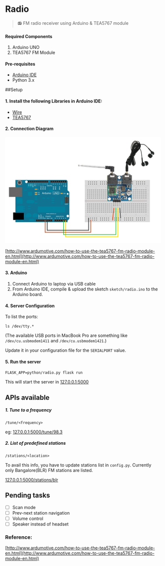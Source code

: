 # Radio
> 📻 FM radio receiver using Arduino & TEA5767 module


#### Required Components
1. Arduino UNO
2. TEA5767 FM Module

#### Pre-requisites
- [Arduino IDE](https://www.arduino.cc/en/Main/Software)
- Python 3.x

##Setup

#### 1. Install the following Libraries in Arduino IDE:

- [Wire](https://www.arduino.cc/en/Reference/Wire)
- [TEA5767](https://github.com/andykarpov/TEA5767)

#### 2. Connection Diagram
![Connection Diagram](./images/radio_connection_diagram.jpg)

[http://www.ardumotive.com/how-to-use-the-tea5767-fm-radio-module-en.html](http://www.ardumotive.com/how-to-use-the-tea5767-fm-radio-module-en.html)

#### 3. Arduino
1. Connect Arduino to laptop via USB cable
2. From Arduino IDE, compile & upload the sketch `sketch/radio.ino` to the Arduino board. 

#### 4. Server Configuration
To list the ports:
```
ls /dev/tty.*
```
(The available USB ports in MacBook Pro are something like `/dev/cu.usbmodem1411` and `/dev/cu.usbmodem1421`.)

Update it in your configuration file for the `SERIALPORT` value.

#### 5. Run the server
```
FLASK_APP=python/radio.py flask run
```
This will start the server in [127.0.0.1:5000](http://127.0.0.1:5000)

## APIs available

##### 1. Tune to a frequency
```
/tune/<frequency>
```
eg: [127.0.0.1:5000/tune/98.3](http://127.0.0.1:5000/tune/98.3)

##### 2. List of predefined stations
```
/stations/<location>
```
To avail this info, you have to update stations list in `config.py`. Currently only Bangalore(BLR) FM stations are listed.

[127.0.0.1:5000/stations/blr](http://127.0.0.1:5000/stations/blr)

## Pending tasks
- [ ] Scan mode
- [ ] Prev-next station navigation
- [ ] Volume control
- [ ] Speaker instead of headset

### Reference:
[http://www.ardumotive.com/how-to-use-the-tea5767-fm-radio-module-en.html](http://www.ardumotive.com/how-to-use-the-tea5767-fm-radio-module-en.html)